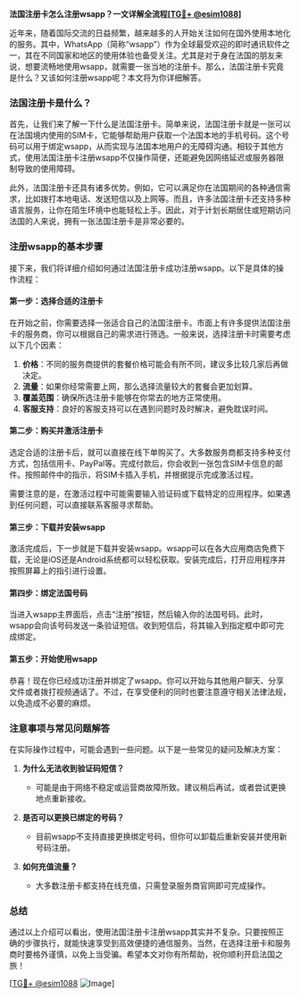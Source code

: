 **法国注册卡怎么注册wsapp？一文详解全流程[[TG💪+ @esim1088](https://t.me/s/esim1088)]**

近年来，随着国际交流的日益频繁，越来越多的人开始关注如何在国外使用本地化的服务。其中，WhatsApp（简称“wsapp”）作为全球最受欢迎的即时通讯软件之一，其在不同国家和地区的使用体验也备受关注。尤其是对于身在法国的朋友来说，想要流畅地使用wsapp，就需要一张当地的注册卡。那么，法国注册卡究竟是什么？又该如何注册wsapp呢？本文将为你详细解答。

### 法国注册卡是什么？

首先，让我们来了解一下什么是法国注册卡。简单来说，法国注册卡就是一张可以在法国境内使用的SIM卡，它能够帮助用户获取一个法国本地的手机号码。这个号码可以用于绑定wsapp，从而实现与法国本地用户的无障碍沟通。相较于其他方式，使用法国注册卡注册wsapp不仅操作简便，还能避免因网络延迟或服务器限制导致的使用障碍。

此外，法国注册卡还具有诸多优势。例如，它可以满足你在法国期间的各种通信需求，比如拨打本地电话、发送短信以及上网等。而且，许多法国注册卡还支持多种语言服务，让你在陌生环境中也能轻松上手。因此，对于计划长期居住或短期访问法国的人来说，拥有一张法国注册卡是非常必要的。

### 注册wsapp的基本步骤

接下来，我们将详细介绍如何通过法国注册卡成功注册wsapp。以下是具体的操作流程：

#### 第一步：选择合适的注册卡

在开始之前，你需要选择一张适合自己的法国注册卡。市面上有许多提供法国注册卡的服务商，你可以根据自己的需求进行筛选。一般来说，选择注册卡时需要考虑以下几个因素：

1. **价格**：不同的服务商提供的套餐价格可能会有所不同，建议多比较几家后再做决定。
2. **流量**：如果你经常需要上网，那么选择流量较大的套餐会更加划算。
3. **覆盖范围**：确保所选注册卡能够在你常去的地方正常使用。
4. **客服支持**：良好的客服支持可以在遇到问题时及时解决，避免耽误时间。

#### 第二步：购买并激活注册卡

选定合适的注册卡后，就可以直接在线下单购买了。大多数服务商都支持多种支付方式，包括信用卡、PayPal等。完成付款后，你会收到一张包含SIM卡信息的邮件。按照邮件中的指示，将SIM卡插入手机，并根据提示完成激活过程。

需要注意的是，在激活过程中可能需要输入验证码或下载特定的应用程序。如果遇到任何问题，可以直接联系客服寻求帮助。

#### 第三步：下载并安装wsapp

激活完成后，下一步就是下载并安装wsapp。wsapp可以在各大应用商店免费下载，无论是iOS还是Android系统都可以轻松获取。安装完成后，打开应用程序并按照屏幕上的指引进行设置。

#### 第四步：绑定法国号码

当进入wsapp主界面后，点击“注册”按钮，然后输入你的法国号码。此时，wsapp会向该号码发送一条验证短信。收到短信后，将其输入到指定框中即可完成绑定。

#### 第五步：开始使用wsapp

恭喜！现在你已经成功注册并绑定了wsapp。你可以开始与其他用户聊天、分享文件或者拨打视频通话了。不过，在享受便利的同时也要注意遵守相关法律法规，以免造成不必要的麻烦。

### 注意事项与常见问题解答

在实际操作过程中，可能会遇到一些问题。以下是一些常见的疑问及解决方案：

1. **为什么无法收到验证码短信？**
   - 可能是由于网络不稳定或运营商故障所致。建议稍后再试，或者尝试更换地点重新接收。

2. **是否可以更换已绑定的号码？**
   - 目前wsapp不支持直接更换绑定号码，但你可以卸载后重新安装并使用新号码注册。

3. **如何充值流量？**
   - 大多数注册卡都支持在线充值，只需登录服务商官网即可完成操作。

### 总结

通过以上介绍可以看出，使用法国注册卡注册wsapp其实并不复杂。只要按照正确的步骤执行，就能快速享受到高效便捷的通信服务。当然，在选择注册卡和服务商时要格外谨慎，以免上当受骗。希望本文对你有所帮助，祝你顺利开启法国之旅！

[[TG💪+ @esim1088](https://t.me/s/esim1088) ![Image](https://i.postimg.cc/4NQfJmqS/Snipaste-2025-05-13-00-14-12.png)]